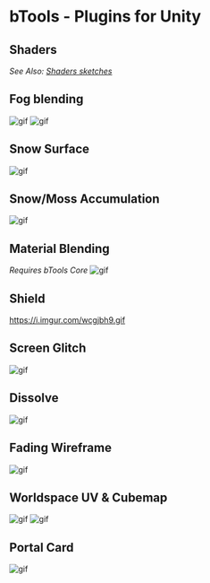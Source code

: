 # **bTools - Plugins for Unity**  

## Shaders
*See Also: [Shaders sketches](https://github.com/Blobinet/bTools-Shaders/tree/master/Includes)*

## **Fog blending**  
![gif](https://i.imgur.com/OeIrSRi.gif)
![gif](https://i.imgur.com/AOh0xNs.gif)

## **Snow Surface**  
![gif](https://i.imgur.com/LUYM2kq.gif)

## **Snow/Moss Accumulation**
![gif](https://i.imgur.com/G4BzFpn.gif)

## **Material Blending**  
*Requires bTools Core*
![gif](https://i.imgur.com/VjcXfq7.gif)

## **Shield**
https://i.imgur.com/wcgjbh9.gif

## **Screen Glitch**
![gif](https://i.imgur.com/C6RAzH1.gif)

## **Dissolve**  
![gif](https://i.imgur.com/kluccFu.gif)

## **Fading Wireframe**  
![gif](https://i.imgur.com/5x3INf8.gif)

## **Worldspace UV & Cubemap**  
![gif](https://i.imgur.com/3Adi2bU.gif)
![gif](https://i.imgur.com/hziRfLr.gif)

## **Portal Card**  
![gif](https://i.imgur.com/3W6iJf7.gif)
